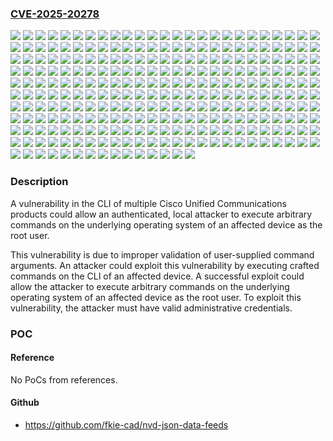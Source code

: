 ### [CVE-2025-20278](https://cve.mitre.org/cgi-bin/cvename.cgi?name=CVE-2025-20278)
![](https://img.shields.io/static/v1?label=Product&message=Cisco%20Finesse&color=blue)
![](https://img.shields.io/static/v1?label=Product&message=Cisco%20SocialMiner&color=blue)
![](https://img.shields.io/static/v1?label=Product&message=Cisco%20Unified%20Communications%20Manager%20IM%20and%20Presence%20Service&color=blue)
![](https://img.shields.io/static/v1?label=Product&message=Cisco%20Unified%20Communications%20Manager&color=blue)
![](https://img.shields.io/static/v1?label=Product&message=Cisco%20Unified%20Contact%20Center%20Express&color=blue)
![](https://img.shields.io/static/v1?label=Product&message=Cisco%20Unified%20Intelligence%20Center&color=blue)
![](https://img.shields.io/static/v1?label=Product&message=Cisco%20Unity%20Connection&color=blue)
![](https://img.shields.io/static/v1?label=Product&message=Cisco%20Virtualized%20Voice%20Browser&color=blue)
![](https://img.shields.io/static/v1?label=Version&message=10.0(1)SU1%20&color=brightgreen)
![](https://img.shields.io/static/v1?label=Version&message=10.0(1)SU1ES04%20&color=brightgreen)
![](https://img.shields.io/static/v1?label=Version&message=10.5(1)%20&color=brightgreen)
![](https://img.shields.io/static/v1?label=Version&message=10.5(1)ES1%20&color=brightgreen)
![](https://img.shields.io/static/v1?label=Version&message=10.5(1)ES10%20&color=brightgreen)
![](https://img.shields.io/static/v1?label=Version&message=10.5(1)ES2%20&color=brightgreen)
![](https://img.shields.io/static/v1?label=Version&message=10.5(1)ES3%20&color=brightgreen)
![](https://img.shields.io/static/v1?label=Version&message=10.5(1)ES4%20&color=brightgreen)
![](https://img.shields.io/static/v1?label=Version&message=10.5(1)ES5%20&color=brightgreen)
![](https://img.shields.io/static/v1?label=Version&message=10.5(1)ES6%20&color=brightgreen)
![](https://img.shields.io/static/v1?label=Version&message=10.5(1)ES7%20&color=brightgreen)
![](https://img.shields.io/static/v1?label=Version&message=10.5(1)ES8%20&color=brightgreen)
![](https://img.shields.io/static/v1?label=Version&message=10.5(1)ES9%20&color=brightgreen)
![](https://img.shields.io/static/v1?label=Version&message=10.5(1)SU1%20&color=brightgreen)
![](https://img.shields.io/static/v1?label=Version&message=10.5(1)SU1ES10%20&color=brightgreen)
![](https://img.shields.io/static/v1?label=Version&message=10.6(1)%20&color=brightgreen)
![](https://img.shields.io/static/v1?label=Version&message=10.6(1)SU1%20&color=brightgreen)
![](https://img.shields.io/static/v1?label=Version&message=10.6(1)SU2%20&color=brightgreen)
![](https://img.shields.io/static/v1?label=Version&message=10.6(1)SU2ES04%20&color=brightgreen)
![](https://img.shields.io/static/v1?label=Version&message=10.6(1)SU3%20&color=brightgreen)
![](https://img.shields.io/static/v1?label=Version&message=10.6(1)SU3ES01%20&color=brightgreen)
![](https://img.shields.io/static/v1?label=Version&message=10.6(1)SU3ES02%20&color=brightgreen)
![](https://img.shields.io/static/v1?label=Version&message=10.6(1)SU3ES03%20&color=brightgreen)
![](https://img.shields.io/static/v1?label=Version&message=10.6(2)%20&color=brightgreen)
![](https://img.shields.io/static/v1?label=Version&message=11.0(1)%20&color=brightgreen)
![](https://img.shields.io/static/v1?label=Version&message=11.0(1)ES1%20&color=brightgreen)
![](https://img.shields.io/static/v1?label=Version&message=11.0(1)ES2%20&color=brightgreen)
![](https://img.shields.io/static/v1?label=Version&message=11.0(1)ES3%20&color=brightgreen)
![](https://img.shields.io/static/v1?label=Version&message=11.0(1)ES4%20&color=brightgreen)
![](https://img.shields.io/static/v1?label=Version&message=11.0(1)ES5%20&color=brightgreen)
![](https://img.shields.io/static/v1?label=Version&message=11.0(1)ES6%20&color=brightgreen)
![](https://img.shields.io/static/v1?label=Version&message=11.0(1)ES7%20&color=brightgreen)
![](https://img.shields.io/static/v1?label=Version&message=11.0(1)ES_Rollback%20&color=brightgreen)
![](https://img.shields.io/static/v1?label=Version&message=11.0(1)SU1%20&color=brightgreen)
![](https://img.shields.io/static/v1?label=Version&message=11.0(1)SU1ES02%20&color=brightgreen)
![](https://img.shields.io/static/v1?label=Version&message=11.0(1)SU1ES03%20&color=brightgreen)
![](https://img.shields.io/static/v1?label=Version&message=11.0(2)%20&color=brightgreen)
![](https://img.shields.io/static/v1?label=Version&message=11.0(3)%20&color=brightgreen)
![](https://img.shields.io/static/v1?label=Version&message=11.5(1)%20&color=brightgreen)
![](https://img.shields.io/static/v1?label=Version&message=11.5(1)ES01%20&color=brightgreen)
![](https://img.shields.io/static/v1?label=Version&message=11.5(1)ES1%20&color=brightgreen)
![](https://img.shields.io/static/v1?label=Version&message=11.5(1)ES2%20&color=brightgreen)
![](https://img.shields.io/static/v1?label=Version&message=11.5(1)ES27%20&color=brightgreen)
![](https://img.shields.io/static/v1?label=Version&message=11.5(1)ES29%20&color=brightgreen)
![](https://img.shields.io/static/v1?label=Version&message=11.5(1)ES3%20&color=brightgreen)
![](https://img.shields.io/static/v1?label=Version&message=11.5(1)ES32%20&color=brightgreen)
![](https://img.shields.io/static/v1?label=Version&message=11.5(1)ES36%20&color=brightgreen)
![](https://img.shields.io/static/v1?label=Version&message=11.5(1)ES4%20&color=brightgreen)
![](https://img.shields.io/static/v1?label=Version&message=11.5(1)ES43%20&color=brightgreen)
![](https://img.shields.io/static/v1?label=Version&message=11.5(1)ES5%20&color=brightgreen)
![](https://img.shields.io/static/v1?label=Version&message=11.5(1)ES6%20&color=brightgreen)
![](https://img.shields.io/static/v1?label=Version&message=11.5(1)SU1%20&color=brightgreen)
![](https://img.shields.io/static/v1?label=Version&message=11.5(1)SU1ES01%20&color=brightgreen)
![](https://img.shields.io/static/v1?label=Version&message=11.5(1)SU1ES02%20&color=brightgreen)
![](https://img.shields.io/static/v1?label=Version&message=11.5(1)SU1ES03%20&color=brightgreen)
![](https://img.shields.io/static/v1?label=Version&message=11.5(1)_ES27%20&color=brightgreen)
![](https://img.shields.io/static/v1?label=Version&message=11.5(1)_ES29%20&color=brightgreen)
![](https://img.shields.io/static/v1?label=Version&message=11.5(1)_ES32%20&color=brightgreen)
![](https://img.shields.io/static/v1?label=Version&message=11.5(1)_ES36%20&color=brightgreen)
![](https://img.shields.io/static/v1?label=Version&message=11.5(1)_ES43%20&color=brightgreen)
![](https://img.shields.io/static/v1?label=Version&message=11.5(1)_ES53%20&color=brightgreen)
![](https://img.shields.io/static/v1?label=Version&message=11.5(1)_ES54%20&color=brightgreen)
![](https://img.shields.io/static/v1?label=Version&message=11.6(1)%20&color=brightgreen)
![](https://img.shields.io/static/v1?label=Version&message=11.6(1)ES%20&color=brightgreen)
![](https://img.shields.io/static/v1?label=Version&message=11.6(1)ES01%20&color=brightgreen)
![](https://img.shields.io/static/v1?label=Version&message=11.6(1)ES02%20&color=brightgreen)
![](https://img.shields.io/static/v1?label=Version&message=11.6(1)ES1%20&color=brightgreen)
![](https://img.shields.io/static/v1?label=Version&message=11.6(1)ES10%20&color=brightgreen)
![](https://img.shields.io/static/v1?label=Version&message=11.6(1)ES11%20&color=brightgreen)
![](https://img.shields.io/static/v1?label=Version&message=11.6(1)ES2%20&color=brightgreen)
![](https://img.shields.io/static/v1?label=Version&message=11.6(1)ES3%20&color=brightgreen)
![](https://img.shields.io/static/v1?label=Version&message=11.6(1)ES4%20&color=brightgreen)
![](https://img.shields.io/static/v1?label=Version&message=11.6(1)ES5%20&color=brightgreen)
![](https://img.shields.io/static/v1?label=Version&message=11.6(1)ES6%20&color=brightgreen)
![](https://img.shields.io/static/v1?label=Version&message=11.6(1)ES7%20&color=brightgreen)
![](https://img.shields.io/static/v1?label=Version&message=11.6(1)ES8%20&color=brightgreen)
![](https://img.shields.io/static/v1?label=Version&message=11.6(1)ES9%20&color=brightgreen)
![](https://img.shields.io/static/v1?label=Version&message=11.6(1)FIPS%20&color=brightgreen)
![](https://img.shields.io/static/v1?label=Version&message=11.6(1)_ES22%20&color=brightgreen)
![](https://img.shields.io/static/v1?label=Version&message=11.6(1)_ES80%20&color=brightgreen)
![](https://img.shields.io/static/v1?label=Version&message=11.6(1)_ES81%20&color=brightgreen)
![](https://img.shields.io/static/v1?label=Version&message=11.6(1)_ES82%20&color=brightgreen)
![](https://img.shields.io/static/v1?label=Version&message=11.6(1)_ES83%20&color=brightgreen)
![](https://img.shields.io/static/v1?label=Version&message=11.6(1)_ES84%20&color=brightgreen)
![](https://img.shields.io/static/v1?label=Version&message=11.6(1)_ES85%20&color=brightgreen)
![](https://img.shields.io/static/v1?label=Version&message=11.6(1)_ES86%20&color=brightgreen)
![](https://img.shields.io/static/v1?label=Version&message=11.6(1)_ES87%20&color=brightgreen)
![](https://img.shields.io/static/v1?label=Version&message=11.6(1)_ES88%20&color=brightgreen)
![](https://img.shields.io/static/v1?label=Version&message=11.6(2)%20&color=brightgreen)
![](https://img.shields.io/static/v1?label=Version&message=11.6(2)ES01%20&color=brightgreen)
![](https://img.shields.io/static/v1?label=Version&message=11.6(2)ES02%20&color=brightgreen)
![](https://img.shields.io/static/v1?label=Version&message=11.6(2)ES03%20&color=brightgreen)
![](https://img.shields.io/static/v1?label=Version&message=11.6(2)ES04%20&color=brightgreen)
![](https://img.shields.io/static/v1?label=Version&message=11.6(2)ES05%20&color=brightgreen)
![](https://img.shields.io/static/v1?label=Version&message=11.6(2)ES06%20&color=brightgreen)
![](https://img.shields.io/static/v1?label=Version&message=11.6(2)ES07%20&color=brightgreen)
![](https://img.shields.io/static/v1?label=Version&message=11.6(2)ES08%20&color=brightgreen)
![](https://img.shields.io/static/v1?label=Version&message=12.0(1)%20&color=brightgreen)
![](https://img.shields.io/static/v1?label=Version&message=12.0(1)ES01%20&color=brightgreen)
![](https://img.shields.io/static/v1?label=Version&message=12.0(1)ES02%20&color=brightgreen)
![](https://img.shields.io/static/v1?label=Version&message=12.0(1)ES03%20&color=brightgreen)
![](https://img.shields.io/static/v1?label=Version&message=12.0(1)ES04%20&color=brightgreen)
![](https://img.shields.io/static/v1?label=Version&message=12.0(1)ES1%20&color=brightgreen)
![](https://img.shields.io/static/v1?label=Version&message=12.0(1)ES2%20&color=brightgreen)
![](https://img.shields.io/static/v1?label=Version&message=12.0(1)ES3%20&color=brightgreen)
![](https://img.shields.io/static/v1?label=Version&message=12.0(1)ES4%20&color=brightgreen)
![](https://img.shields.io/static/v1?label=Version&message=12.0(1)ES5%20&color=brightgreen)
![](https://img.shields.io/static/v1?label=Version&message=12.0(1)ES6%20&color=brightgreen)
![](https://img.shields.io/static/v1?label=Version&message=12.0(1)ES7%20&color=brightgreen)
![](https://img.shields.io/static/v1?label=Version&message=12.0(1)ES8%20&color=brightgreen)
![](https://img.shields.io/static/v1?label=Version&message=12.0(1)_ES01%20&color=brightgreen)
![](https://img.shields.io/static/v1?label=Version&message=12.0(1)_ES02%20&color=brightgreen)
![](https://img.shields.io/static/v1?label=Version&message=12.0(1)_ES03%20&color=brightgreen)
![](https://img.shields.io/static/v1?label=Version&message=12.0(1)_ES04%20&color=brightgreen)
![](https://img.shields.io/static/v1?label=Version&message=12.0(1)_ES05%20&color=brightgreen)
![](https://img.shields.io/static/v1?label=Version&message=12.0(1)_ES06%20&color=brightgreen)
![](https://img.shields.io/static/v1?label=Version&message=12.0(1)_ES07%20&color=brightgreen)
![](https://img.shields.io/static/v1?label=Version&message=12.0(1)_ES08%20&color=brightgreen)
![](https://img.shields.io/static/v1?label=Version&message=12.5(1)%20&color=brightgreen)
![](https://img.shields.io/static/v1?label=Version&message=12.5(1)%20SU%20ET%20&color=brightgreen)
![](https://img.shields.io/static/v1?label=Version&message=12.5(1)ES01%20&color=brightgreen)
![](https://img.shields.io/static/v1?label=Version&message=12.5(1)ES02%20&color=brightgreen)
![](https://img.shields.io/static/v1?label=Version&message=12.5(1)ES03%20&color=brightgreen)
![](https://img.shields.io/static/v1?label=Version&message=12.5(1)ES1%20&color=brightgreen)
![](https://img.shields.io/static/v1?label=Version&message=12.5(1)ES2%20&color=brightgreen)
![](https://img.shields.io/static/v1?label=Version&message=12.5(1)ES3%20&color=brightgreen)
![](https://img.shields.io/static/v1?label=Version&message=12.5(1)ES4%20&color=brightgreen)
![](https://img.shields.io/static/v1?label=Version&message=12.5(1)ES5%20&color=brightgreen)
![](https://img.shields.io/static/v1?label=Version&message=12.5(1)ES6%20&color=brightgreen)
![](https://img.shields.io/static/v1?label=Version&message=12.5(1)ES7%20&color=brightgreen)
![](https://img.shields.io/static/v1?label=Version&message=12.5(1)ES8%20&color=brightgreen)
![](https://img.shields.io/static/v1?label=Version&message=12.5(1)SU%20&color=brightgreen)
![](https://img.shields.io/static/v1?label=Version&message=12.5(1)SU%20ES1%20&color=brightgreen)
![](https://img.shields.io/static/v1?label=Version&message=12.5(1)SU%20ES2%20&color=brightgreen)
![](https://img.shields.io/static/v1?label=Version&message=12.5(1)SU%20ES3%20&color=brightgreen)
![](https://img.shields.io/static/v1?label=Version&message=12.5(1)SU1%20&color=brightgreen)
![](https://img.shields.io/static/v1?label=Version&message=12.5(1)SU2%20&color=brightgreen)
![](https://img.shields.io/static/v1?label=Version&message=12.5(1)SU3%20&color=brightgreen)
![](https://img.shields.io/static/v1?label=Version&message=12.5(1)SU4%20&color=brightgreen)
![](https://img.shields.io/static/v1?label=Version&message=12.5(1)SU5%20&color=brightgreen)
![](https://img.shields.io/static/v1?label=Version&message=12.5(1)SU6%20&color=brightgreen)
![](https://img.shields.io/static/v1?label=Version&message=12.5(1)SU7%20&color=brightgreen)
![](https://img.shields.io/static/v1?label=Version&message=12.5(1)SU7a%20&color=brightgreen)
![](https://img.shields.io/static/v1?label=Version&message=12.5(1)SU8%20&color=brightgreen)
![](https://img.shields.io/static/v1?label=Version&message=12.5(1)SU8a%20&color=brightgreen)
![](https://img.shields.io/static/v1?label=Version&message=12.5(1)SU9%20&color=brightgreen)
![](https://img.shields.io/static/v1?label=Version&message=12.5(1)_ES02%20&color=brightgreen)
![](https://img.shields.io/static/v1?label=Version&message=12.5(1)_ES03%20&color=brightgreen)
![](https://img.shields.io/static/v1?label=Version&message=12.5(1)_ES04%20&color=brightgreen)
![](https://img.shields.io/static/v1?label=Version&message=12.5(1)_ES05%20&color=brightgreen)
![](https://img.shields.io/static/v1?label=Version&message=12.5(1)_ES06%20&color=brightgreen)
![](https://img.shields.io/static/v1?label=Version&message=12.5(1)_ES07%20&color=brightgreen)
![](https://img.shields.io/static/v1?label=Version&message=12.5(1)_ES08%20&color=brightgreen)
![](https://img.shields.io/static/v1?label=Version&message=12.5(1)_ES09%20&color=brightgreen)
![](https://img.shields.io/static/v1?label=Version&message=12.5(1)_ES10%20&color=brightgreen)
![](https://img.shields.io/static/v1?label=Version&message=12.5(1)_ES11%20&color=brightgreen)
![](https://img.shields.io/static/v1?label=Version&message=12.5(1)_ES12%20&color=brightgreen)
![](https://img.shields.io/static/v1?label=Version&message=12.5(1)_ES13%20&color=brightgreen)
![](https://img.shields.io/static/v1?label=Version&message=12.5(1)_ES14%20&color=brightgreen)
![](https://img.shields.io/static/v1?label=Version&message=12.5(1)_ES15%20&color=brightgreen)
![](https://img.shields.io/static/v1?label=Version&message=12.5(1)_ES16%20&color=brightgreen)
![](https://img.shields.io/static/v1?label=Version&message=12.5(1)_ES17%20&color=brightgreen)
![](https://img.shields.io/static/v1?label=Version&message=12.5(1)_SU%20&color=brightgreen)
![](https://img.shields.io/static/v1?label=Version&message=12.5(1)_SU01_ES01%20&color=brightgreen)
![](https://img.shields.io/static/v1?label=Version&message=12.5(1)_SU01_ES02%20&color=brightgreen)
![](https://img.shields.io/static/v1?label=Version&message=12.5(1)_SU01_ES03%20&color=brightgreen)
![](https://img.shields.io/static/v1?label=Version&message=12.5(1)_SU02_ES01%20&color=brightgreen)
![](https://img.shields.io/static/v1?label=Version&message=12.5(1)_SU02_ES02%20&color=brightgreen)
![](https://img.shields.io/static/v1?label=Version&message=12.5(1)_SU02_ES03%20&color=brightgreen)
![](https://img.shields.io/static/v1?label=Version&message=12.5(1)_SU02_ES04%20&color=brightgreen)
![](https://img.shields.io/static/v1?label=Version&message=12.5(1)_SU03_ES01%20&color=brightgreen)
![](https://img.shields.io/static/v1?label=Version&message=12.5(1)_SU03_ES02%20&color=brightgreen)
![](https://img.shields.io/static/v1?label=Version&message=12.5(1)_SU03_ES03%20&color=brightgreen)
![](https://img.shields.io/static/v1?label=Version&message=12.5(1)_SU03_ES04%20&color=brightgreen)
![](https://img.shields.io/static/v1?label=Version&message=12.5(1)_SU03_ES05%20&color=brightgreen)
![](https://img.shields.io/static/v1?label=Version&message=12.5(1)_SU03_ES06%20&color=brightgreen)
![](https://img.shields.io/static/v1?label=Version&message=12.5(1)_SU_ES01%20&color=brightgreen)
![](https://img.shields.io/static/v1?label=Version&message=12.5(1)_SU_ES02%20&color=brightgreen)
![](https://img.shields.io/static/v1?label=Version&message=12.5(2)%20&color=brightgreen)
![](https://img.shields.io/static/v1?label=Version&message=12.5(2)ET_CSCwi79933%20&color=brightgreen)
![](https://img.shields.io/static/v1?label=Version&message=12.5(2)_ET%20&color=brightgreen)
![](https://img.shields.io/static/v1?label=Version&message=12.5.2%20ET-CSCwj33374%20&color=brightgreen)
![](https://img.shields.io/static/v1?label=Version&message=12.5.2_ET_CSCvz27014%20&color=brightgreen)
![](https://img.shields.io/static/v1?label=Version&message=12.6(1)%20&color=brightgreen)
![](https://img.shields.io/static/v1?label=Version&message=12.6(1)ES1%20&color=brightgreen)
![](https://img.shields.io/static/v1?label=Version&message=12.6(1)ES10%20&color=brightgreen)
![](https://img.shields.io/static/v1?label=Version&message=12.6(1)ES11%20&color=brightgreen)
![](https://img.shields.io/static/v1?label=Version&message=12.6(1)ES2%20&color=brightgreen)
![](https://img.shields.io/static/v1?label=Version&message=12.6(1)ES3%20&color=brightgreen)
![](https://img.shields.io/static/v1?label=Version&message=12.6(1)ES4%20&color=brightgreen)
![](https://img.shields.io/static/v1?label=Version&message=12.6(1)ES5%20&color=brightgreen)
![](https://img.shields.io/static/v1?label=Version&message=12.6(1)ES6%20&color=brightgreen)
![](https://img.shields.io/static/v1?label=Version&message=12.6(1)ES7%20&color=brightgreen)
![](https://img.shields.io/static/v1?label=Version&message=12.6(1)ES7_ET%20&color=brightgreen)
![](https://img.shields.io/static/v1?label=Version&message=12.6(1)ES8%20&color=brightgreen)
![](https://img.shields.io/static/v1?label=Version&message=12.6(1)ES9%20&color=brightgreen)
![](https://img.shields.io/static/v1?label=Version&message=12.6(1)_ES01%20&color=brightgreen)
![](https://img.shields.io/static/v1?label=Version&message=12.6(1)_ES02%20&color=brightgreen)
![](https://img.shields.io/static/v1?label=Version&message=12.6(1)_ES03%20&color=brightgreen)
![](https://img.shields.io/static/v1?label=Version&message=12.6(1)_ES04%20&color=brightgreen)
![](https://img.shields.io/static/v1?label=Version&message=12.6(1)_ES05%20&color=brightgreen)
![](https://img.shields.io/static/v1?label=Version&message=12.6(1)_ES05_ET%20&color=brightgreen)
![](https://img.shields.io/static/v1?label=Version&message=12.6(1)_ES06%20&color=brightgreen)
![](https://img.shields.io/static/v1?label=Version&message=12.6(1)_ES07%20&color=brightgreen)
![](https://img.shields.io/static/v1?label=Version&message=12.6(1)_ES08%20&color=brightgreen)
![](https://img.shields.io/static/v1?label=Version&message=12.6(1)_ES09%20&color=brightgreen)
![](https://img.shields.io/static/v1?label=Version&message=12.6(1)_ES10%20&color=brightgreen)
![](https://img.shields.io/static/v1?label=Version&message=12.6(1)_ET%20&color=brightgreen)
![](https://img.shields.io/static/v1?label=Version&message=12.6(2)%20&color=brightgreen)
![](https://img.shields.io/static/v1?label=Version&message=12.6(2)ES1%20&color=brightgreen)
![](https://img.shields.io/static/v1?label=Version&message=12.6(2)ES2%20&color=brightgreen)
![](https://img.shields.io/static/v1?label=Version&message=12.6(2)ES3%20&color=brightgreen)
![](https://img.shields.io/static/v1?label=Version&message=12.6(2)ES4%20&color=brightgreen)
![](https://img.shields.io/static/v1?label=Version&message=12.6(2)ES5%20&color=brightgreen)
![](https://img.shields.io/static/v1?label=Version&message=12.6(2)ET_CSCwj87296%20&color=brightgreen)
![](https://img.shields.io/static/v1?label=Version&message=12.6(2)ET_CSCwk83135%20&color=brightgreen)
![](https://img.shields.io/static/v1?label=Version&message=12.6(2)ET_FileUpload%20&color=brightgreen)
![](https://img.shields.io/static/v1?label=Version&message=12.6(2)ET_NuanceMix%20&color=brightgreen)
![](https://img.shields.io/static/v1?label=Version&message=12.6(2)ET_Transcribe%20&color=brightgreen)
![](https://img.shields.io/static/v1?label=Version&message=12.6(2)_504_Issue_ET%20&color=brightgreen)
![](https://img.shields.io/static/v1?label=Version&message=12.6(2)_ES01%20&color=brightgreen)
![](https://img.shields.io/static/v1?label=Version&message=12.6(2)_ES02%20&color=brightgreen)
![](https://img.shields.io/static/v1?label=Version&message=12.6(2)_ES03%20&color=brightgreen)
![](https://img.shields.io/static/v1?label=Version&message=12.6(2)_ES04%20&color=brightgreen)
![](https://img.shields.io/static/v1?label=Version&message=12.6(2)_ES05%20&color=brightgreen)
![](https://img.shields.io/static/v1?label=Version&message=12.6(2)_ES06%20&color=brightgreen)
![](https://img.shields.io/static/v1?label=Version&message=12.6(2)_ET%20&color=brightgreen)
![](https://img.shields.io/static/v1?label=Version&message=12.6(2)_ET01%20&color=brightgreen)
![](https://img.shields.io/static/v1?label=Version&message=12.6(2)_ET02%20&color=brightgreen)
![](https://img.shields.io/static/v1?label=Version&message=12.6(2)_ET_Streaming%20&color=brightgreen)
![](https://img.shields.io/static/v1?label=Version&message=12.6(2)_Permalink_ET%20&color=brightgreen)
![](https://img.shields.io/static/v1?label=Version&message=12.6.1_ExcelIssue_ET%20&color=brightgreen)
![](https://img.shields.io/static/v1?label=Version&message=12.6.2-ET%20&color=brightgreen)
![](https://img.shields.io/static/v1?label=Version&message=12.6.2-ET01-SSL%20&color=brightgreen)
![](https://img.shields.io/static/v1?label=Version&message=12.6.2ET_CSCwf55306%20&color=brightgreen)
![](https://img.shields.io/static/v1?label=Version&message=12.6.2ET_RTPfallback%20&color=brightgreen)
![](https://img.shields.io/static/v1?label=Version&message=12.6.2_Amq_OOS_ET%20&color=brightgreen)
![](https://img.shields.io/static/v1?label=Version&message=12.6.2_CSCwk19536_ET%20&color=brightgreen)
![](https://img.shields.io/static/v1?label=Version&message=12.6.2_CSCwm96922_ET%20&color=brightgreen)
![](https://img.shields.io/static/v1?label=Version&message=12.6.2_CSCwn48501_ET%20&color=brightgreen)
![](https://img.shields.io/static/v1?label=Version&message=12.6.2_ET_CSCwj36712%20&color=brightgreen)
![](https://img.shields.io/static/v1?label=Version&message=12.6.2_ET_CX_ALAW%20&color=brightgreen)
![](https://img.shields.io/static/v1?label=Version&message=14%20&color=brightgreen)
![](https://img.shields.io/static/v1?label=Version&message=14SU1%20&color=brightgreen)
![](https://img.shields.io/static/v1?label=Version&message=14SU2%20&color=brightgreen)
![](https://img.shields.io/static/v1?label=Version&message=14SU2a%20&color=brightgreen)
![](https://img.shields.io/static/v1?label=Version&message=14SU3%20&color=brightgreen)
![](https://img.shields.io/static/v1?label=Version&message=14SU3a%20&color=brightgreen)
![](https://img.shields.io/static/v1?label=Version&message=14SU4%20&color=brightgreen)
![](https://img.shields.io/static/v1?label=Version&message=14SU4a%20&color=brightgreen)
![](https://img.shields.io/static/v1?label=Version&message=15%20&color=brightgreen)
![](https://img.shields.io/static/v1?label=Version&message=15SU1%20&color=brightgreen)
![](https://img.shields.io/static/v1?label=Version&message=15SU1a%20&color=brightgreen)
![](https://img.shields.io/static/v1?label=Version&message=8.5(1)%20&color=brightgreen)
![](https://img.shields.io/static/v1?label=Version&message=9.0(2)SU3ES04%20&color=brightgreen)
![](https://img.shields.io/static/v1?label=Version&message=Recovery%20ISO%20&color=brightgreen)
![](https://img.shields.io/static/v1?label=Vulnerability&message=Improper%20Neutralization%20of%20Special%20Elements%20used%20in%20a%20Command%20('Command%20Injection')&color=brightgreen)

### Description

A vulnerability in the CLI of multiple Cisco Unified Communications products could allow an authenticated, local attacker to execute arbitrary commands on the underlying operating system of an affected device as the root user.This vulnerability is due to improper validation of user-supplied command arguments. An attacker could exploit this vulnerability by executing crafted commands on the CLI of an affected device. A successful exploit could allow the attacker to execute arbitrary commands on the underlying operating system of an affected device as the root user. To exploit this vulnerability, the attacker must have valid administrative credentials.

### POC

#### Reference
No PoCs from references.

#### Github
- https://github.com/fkie-cad/nvd-json-data-feeds

